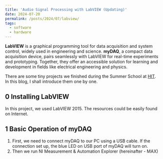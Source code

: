 ```yaml
---
title: 'Audio Signal Processing with LabVIEW (Updating)'
date: 2024-07-20
permalink: /posts/2024/07/labview/
tags:
  - software
  - hardware
---
```


**LabVIEW** is a graphical programming tool for data acquisition and system control, widely used in engineering and science. **myDAQ**, a compact data acquisition device, pairs seamlessly with LabVIEW for real-time experiments and prototyping. Together, they offer an accessible solution for learning and development in fields like electrical engineering and physics.

There are some tiny projects we finished during the Summer School at [HIT](http://en.hit.edu.cn). In this blog, I shall introduce them one by one.

0 Installing LabVIEW
------

In this project, we used LabVIEW 2015. The resources could be easily found on Internet.

1 Basic Operation of myDAQ
------

1. First, we need to connect myDAQ to our PC using a USB cable. If the connection set up, the blue LED on USB port of myDAQ will turn on.
2. Then we run NI Measurement & Automation Explorer (hereinafter - MAX)